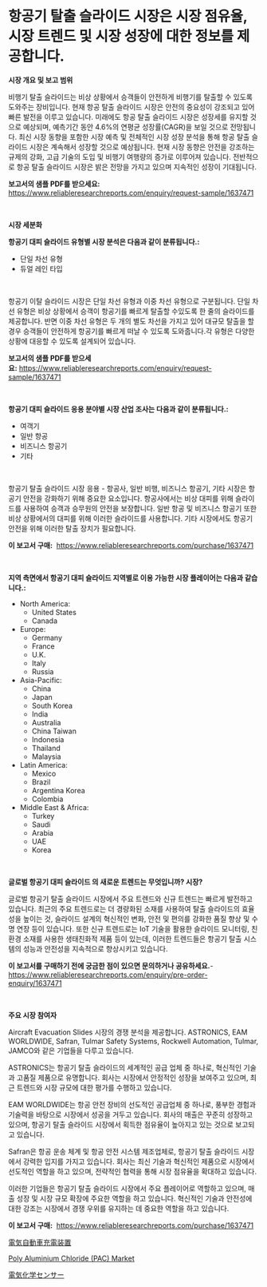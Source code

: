 <p><h1>항공기 탈출 슬라이드 시장은 시장 점유율, 시장 트렌드 및 시장 성장에 대한 정보를 제공합니다.</h1></p><p><strong>시장 개요 및 보고 범위</strong></p>
<p><p>비행기 탈출 슬라이드는 비상 상황에서 승객들이 안전하게 비행기를 탈출할 수 있도록 도와주는 장비입니다. 현재 항공 탈출 슬라이드 시장은 안전의 중요성이 강조되고 있어 빠른 발전을 이루고 있습니다. 미래에도 항공 탈출 슬라이드 시장은 성장세를 유지할 것으로 예상되며, 예측기간 동안 4.6%의 연평균 성장률(CAGR)을 보일 것으로 전망됩니다. 최신 시장 동향을 포함한 시장 예측 및 전체적인 시장 성장 분석을 통해 항공 탈출 슬라이드 시장은 계속해서 성장할 것으로 예상됩니다. 현재 시장 동향은 안전을 강조하는 규제의 강화, 고급 기술의 도입 및 비행기 여행량의 증가로 이루어져 있습니다. 전반적으로 항공 탈출 슬라이드 시장은 밝은 전망을 가지고 있으며 지속적인 성장이 기대됩니다.</p></p>
<p><strong>보고서의 샘플 PDF를 받으세요:</strong> <a href="https://www.reliableresearchreports.com/enquiry/request-sample/1637471">https://www.reliableresearchreports.com/enquiry/request-sample/1637471</a></p>
<p>&nbsp;</p>
<p><strong>시장 세분화</strong></p>
<p><strong>항공기 대피 슬라이드 유형별 시장 분석은 다음과 같이 분류됩니다.:</strong></p>
<p><ul><li>단일 차선 유형</li><li>듀얼 레인 타입</li></ul></p>
<p>&nbsp;</p>
<p><p>항공기 이탈 슬라이드 시장은 단일 차선 유형과 이중 차선 유형으로 구분됩니다. 단일 차선 유형은 비상 상황에서 승객이 항공기를 빠르게 탈출할 수있도록 한 줄의 슬라이드를 제공합니다. 반면 이중 차선 유형은 두 개의 별도 차선을 가지고 있어 대규모 탈출을 할 경우 승객들이 안전하게 항공기를 빠르게 떠날 수 있도록 도와줍니다.각 유형은 다양한 상황에 대응할 수 있도록 설계되어 있습니다.</p></p>
<p><strong>보고서의 샘플 PDF를 받으세요:</strong>&nbsp;<a href="https://www.reliableresearchreports.com/enquiry/request-sample/1637471">https://www.reliableresearchreports.com/enquiry/request-sample/1637471</a></p>
<p>&nbsp;</p>
<p><strong> 항공기 대피 슬라이드 응용 분야별 시장 산업 조사는 다음과 같이 분류됩니다.:</strong></p>
<p><ul><li>여객기</li><li>일반 항공</li><li>비즈니스 항공기</li><li>기타</li></ul></p>
<p>&nbsp;</p>
<p><p>항공기 탈출 슬라이드 시장 응용 - 항공사, 일반 비행, 비즈니스 항공기, 기타 시장은 항공기 안전을 강화하기 위해 중요한 요소입니다. 항공사에서는 비상 대피를 위해 슬라이드를 사용하여 승객과 승무원의 안전을 보장합니다. 일반 항공 및 비즈니스 항공기 또한 비상 상황에서의 대피를 위해 이러한 슬라이드를 사용합니다. 기타 시장에서도 항공기 안전을 위해 이러한 탈출 장치가 필요합니다.</p></p>
<p><strong>이 보고서 구매:</strong>&nbsp; <a href="https://www.reliableresearchreports.com/purchase/1637471">https://www.reliableresearchreports.com/purchase/1637471</a></p>
<p>&nbsp;</p>
<p><strong>지역 측면에서 항공기 대피 슬라이드 지역별로 이용 가능한 시장 플레이어는 다음과 같습니다.:</strong></p>
<p><ul>
    <li>
        North America:
        <ul>
            <li>United States</li>
            <li>Canada</li>
        </ul>
    </li>
    <li>
        Europe:
        <ul>
            <li>Germany</li>
            <li>France</li>
            <li>U.K.</li>
            <li>Italy</li>
            <li>Russia</li>
        </ul>
    </li>
    <li>
        Asia-Pacific:
        <ul>
            <li>China</li>
            <li>Japan</li>
            <li>South Korea</li>
            <li>India</li>
            <li>Australia</li>
            <li>China Taiwan</li>
            <li>Indonesia</li>
            <li>Thailand</li>
            <li>Malaysia</li>
        </ul>
    </li>
    <li>
        Latin America:
        <ul>
            <li>Mexico</li>
            <li>Brazil</li>
            <li>Argentina Korea</li>
            <li>Colombia</li>
        </ul>
    </li>
    <li>
        Middle East & Africa:
        <ul>
            <li>Turkey</li>
            <li>Saudi</li>
            <li>Arabia</li>
            <li>UAE</li>
            <li>Korea</li>
        </ul>
    </li>
    </ul></p>
<p>&nbsp;</p>
<p><strong>글로벌 항공기 대피 슬라이드 의 새로운 트렌드는 무엇입니까? 시장?</strong></p>
<p><p>글로벌 항공기 탈출 슬라이드 시장에서 주요 트렌드와 신규 트렌드는 빠르게 발전하고 있습니다. 최근의 주요 트렌드로는 더 경량화된 소재를 사용하여 탈출 슬라이드의 효율성을 높이는 것, 슬라이드 설계의 혁신적인 변화, 안전 및 편의를 강화한 품질 향상 및 수명 연장 등이 있습니다. 또한 신규 트렌드로는 IoT 기술을 활용한 슬라이드 모니터링, 친환경 소재를 사용한 생태친화적 제품 등이 있는데, 이러한 트렌드들은 항공기 탈출 시스템의 성능과 안전성을 지속적으로 향상시키고 있습니다.</p></p>
<p><strong>이 보고서를 구매하기 전에 궁금한 점이 있으면 문의하거나 공유하세요.</strong>- <a href="https://www.reliableresearchreports.com/enquiry/pre-order-enquiry/1637471">https://www.reliableresearchreports.com/enquiry/pre-order-enquiry/1637471</a></p>
<p>&nbsp;</p>
<p><strong>주요 시장 참여자</strong></p>
<p><p>Aircraft Evacuation Slides 시장의 경쟁 분석을 제공합니다. ASTRONICS, EAM WORLDWIDE, Safran, Tulmar Safety Systems, Rockwell Automation, Tulmar, JAMCO와 같은 기업들을 다루고 있습니다. </p><p>ASTRONICS는 항공기 탈출 슬라이드의 세계적인 공급 업체 중 하나로, 혁신적인 기술과 고품질 제품으로 유명합니다. 회사는 시장에서 안정적인 성장을 보여주고 있으며, 최근 트렌드와 시장 규모에 대한 평가를 수행하고 있습니다. </p><p>EAM WORLDWIDE는 항공 안전 장비의 선도적인 공급업체 중 하나로, 풍부한 경험과 기술력을 바탕으로 시장에서 성공을 거두고 있습니다. 회사의 매출은 꾸준히 성장하고 있으며, 항공기 탈출 슬라이드 시장에서 획득한 점유율이 높아지고 있는 것으로 보고되고 있습니다. </p><p>Safran은 항공 운송 체계 및 항공 안전 시스템 제조업체로, 항공기 탈출 슬라이드 시장에서 강력한 입지를 가지고 있습니다. 회사는 최신 기술과 혁신적인 제품으로 시장에서 선도적인 역할을 하고 있으며, 전략적인 협력을 통해 시장 점유율을 확대하고 있습니다. </p><p>이러한 기업들은 항공기 탈출 슬라이드 시장에서 주요 플레이어로 역할하고 있으며, 매출 성장 및 시장 규모 확장에 주요한 역할을 하고 있습니다. 혁신적인 기술과 안전성에 대한 강조는 시장에서 경쟁 우위를 유지하는 데 중요한 역할을 하고 있습니다.</p></p>
<p><strong>이 보고서 구매:</strong>&nbsp;&nbsp;<a href="https://www.reliableresearchreports.com/purchase/1637471">https://www.reliableresearchreports.com/purchase/1637471</a></p>
<p><p><a href="https://github.com/luffiazaza/Market-Research-Report-List-1/blob/main/53412348736.md">電気自動車充電装置</a></p><p><a href="https://sulfuric-clavicle-d39.notion.site/Poly-Aluminium-Chloride-PAC-Market-Research-Report-The-Key-To-Successful-Business-Strategy-Foreca-77cd201afb0d4c6d9b38159b1fe75aa7">Poly Aluminium Chloride (PAC) Market</a></p><p><a href="https://github.com/one-cool-chick/Market-Research-Report-List-1/blob/main/68806888737.md">電気化学センサー</a></p></p>
